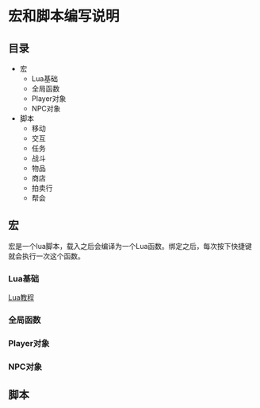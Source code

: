 宏和脚本编写说明
====================================

## 目录
  * 宏
    * Lua基础
    * 全局函数
    * Player对象
    * NPC对象
  * 脚本
    * 移动
    * 交互
    * 任务
    * 战斗
    * 物品
    * 商店
    * 拍卖行
    * 帮会

## 宏
宏是一个lua脚本，载入之后会编译为一个Lua函数。绑定之后，每次按下快捷键就会执行一次这个函数。

### Lua基础
[Lua教程](http://www.runoob.com/lua/lua-tutorial.html)
### 全局函数

### Player对象

### NPC对象



## 脚本
    
